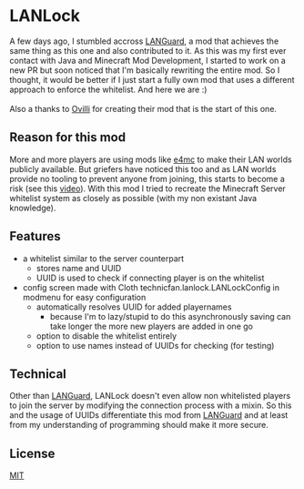 # LANLock

A few days ago, I stumbled accross [LANGuard](https://github.com/Ovilli/LANGuard),
a mod that achieves the same thing as this one and also contributed to it.
As this was my first ever contact with Java and Minecraft Mod Development,
I started to work on a new PR but soon noticed that I'm basically rewriting the entire mod.
So I thought, it would be better if I just start a fully own mod that uses a different approach to enforce the whitelist.
And here we are :)
<br>
<br>
Also a thanks to [Ovilli](https://github.com/Ovilli) for creating their mod that is the start of this one.

## Reason for this mod

More and more players are using mods like [e4mc](https://github.com/vgskye/e4mc-minecraft-architectury/) to make their LAN worlds publicly available.
But griefers have noticed this too and as LAN worlds provide no tooling to prevent anyone from joining, this starts to become a risk (see this [video](https://www.youtube.com/watch?v=3tK06u22VQg)).
With this mod I tried to recreate the Minecraft Server whitelist system as closely as possible (with my non existant Java knowledge).

## Features

- a whitelist similar to the server counterpart
    - stores name and UUID
    - UUID is used to check if connecting player is on the whitelist
- config screen made with Cloth technicfan.lanlock.LANLockConfig in modmenu for easy configuration
    - automatically resolves UUID for added playernames
        - because I'm to lazy/stupid to do this asynchronously saving can take longer the more new players are added in one go
    - option to disable the whitelist entirely
    - option to use names instead of UUIDs for checking (for testing)

## Technical

Other than [LANGuard](https://github.com/Ovilli/LANGuard), LANLock doesn't even allow non whitelisted
players to join the server by modifying the connection process with a mixin.
So this and the usage of UUIDs differentiate this mod from [LANGuard](https://github.com/Ovilli/LANGuard)
and at least from my understanding of programming should make it more secure.

## License

[MIT](LICENSE)
